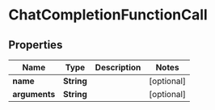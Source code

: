 

# ChatCompletionFunctionCall


## Properties

| Name | Type | Description | Notes |
|------------ | ------------- | ------------- | -------------|
|**name** | **String** |  |  [optional] |
|**arguments** | **String** |  |  [optional] |



